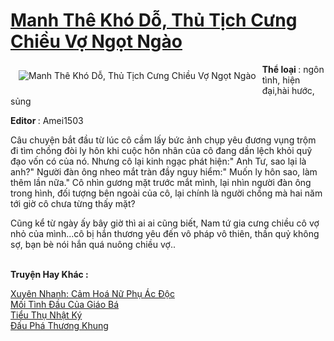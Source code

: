 <a href="https://utruyen.com/manh-the-kho-do-thu-tich-cung-chieu-vo-ngot-ngao/17242/" title="Manh Thê Khó Dỗ, Thủ Tịch Cưng Chiều Vợ Ngọt Ngào"><h1>Manh Thê Khó Dỗ, Thủ Tịch Cưng Chiều Vợ Ngọt Ngào</h1></a><div style="display:table"><img align="right" style="float: left; padding: 10px;" src="https://utruyen.com/images/story/200x260/manh-the-kho-do-thu-tich-cung-chieu-vo-ngot-ngao.jpg" alt="Manh Thê Khó Dỗ, Thủ Tịch Cưng Chiều Vợ Ngọt Ngào"><b>Thể loại </b>: ngôn tình, hiện đại,hài hước, sủng <p></p><b>Editor </b>: Amei1503<p></p>Câu chuyện bắt đầu từ lúc cô cầm lấy bức ảnh chụp yêu đương vụng trộm đi tìm chồng đòi ly hôn khi cuộc hôn nhân của cô đang dần lệch khỏi quỹ đạo vốn có của nó. Nhưng cô lại kinh ngạc phát hiện:" Anh Tư, sao lại là anh?" Người đàn ông nheo mắt tràn đầy nguy hiểm:" Muốn ly hôn sao, làm thêm lần nữa." Cô nhìn gương mặt trước mắt mình, lại nhìn người đàn ông trong hình, đối tượng bên ngoài của cô, lại chính là người chồng mà hai năm tới giờ cô chưa từng thấy mặt?<p></p>Cũng kể từ ngày ấy bây giờ thì ai ai cũng biết, Nam tứ gia cưng chiều cô vợ nhỏ của mình...cô bị hắn thương yêu đến vô pháp vô thiên, thần quỷ không sợ, bạn bè nói hắn quá nuông chiều vợ..</div><p><br><b>Truyện Hay Khác :</b></p><a href="https://utruyen.com/xuyen-nhanh-cam-hoa-nu-phu-ac-doc/22362/" alt="Xuyên Nhanh: Cảm Hoá Nữ Phụ Ác Độc">Xuyên Nhanh: Cảm Hoá Nữ Phụ Ác Độc</a><br/><a href="https://github.com/quanluxury/ngontinhhot/tree/master/truyenhay/19292/" alt="Mối Tình Đầu Của Giáo Bá">Mối Tình Đầu Của Giáo Bá</a><br/><a href="https://dammy2019.blogspot.com/2019/11/tieu-thu-nhat-ky.html" alt="Tiểu Thụ Nhật Ký">Tiểu Thụ Nhật Ký</a><br/><a href="https://truyenhot2020.wordpress.com/2019/12/11/dau-pha-thuong-khung/" alt="Đấu Phá Thương Khung">Đấu Phá Thương Khung</a><br/>